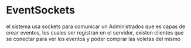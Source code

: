 # EventSockets
el sistema usa sockets para comunicar un Administrados que es capas de crear eventos, los cuales ser registran en el servidor, existen clientes que se conectar para ver los eventos y poder comprar las voletas del mismo 
